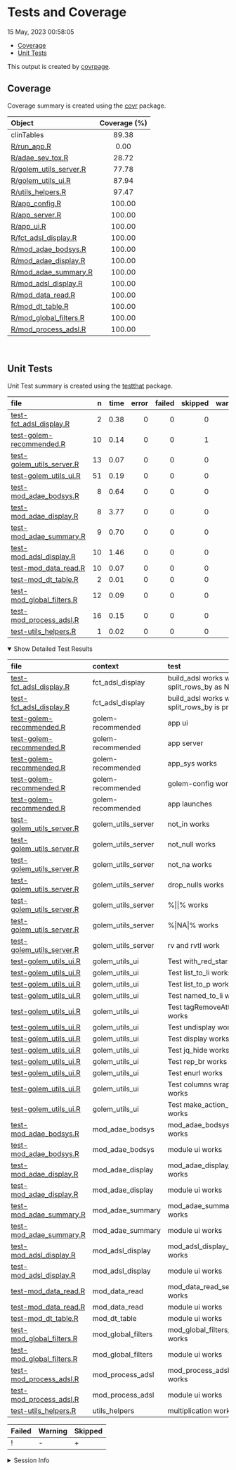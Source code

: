 Tests and Coverage
================
15 May, 2023 00:58:05

-   [Coverage](#coverage)
-   [Unit Tests](#unit-tests)

This output is created by
[covrpage](https://github.com/yonicd/covrpage).

## Coverage

Coverage summary is created using the
[covr](https://github.com/r-lib/covr) package.

| Object                                                | Coverage (%) |
|:------------------------------------------------------|:------------:|
| clinTables                                            |    89.38     |
| [R/run\_app.R](../R/run_app.R)                        |     0.00     |
| [R/adae\_sev\_tox.R](../R/adae_sev_tox.R)             |    28.72     |
| [R/golem\_utils\_server.R](../R/golem_utils_server.R) |    77.78     |
| [R/golem\_utils\_ui.R](../R/golem_utils_ui.R)         |    87.94     |
| [R/utils\_helpers.R](../R/utils_helpers.R)            |    97.47     |
| [R/app\_config.R](../R/app_config.R)                  |    100.00    |
| [R/app\_server.R](../R/app_server.R)                  |    100.00    |
| [R/app\_ui.R](../R/app_ui.R)                          |    100.00    |
| [R/fct\_adsl\_display.R](../R/fct_adsl_display.R)     |    100.00    |
| [R/mod\_adae\_bodsys.R](../R/mod_adae_bodsys.R)       |    100.00    |
| [R/mod\_adae\_display.R](../R/mod_adae_display.R)     |    100.00    |
| [R/mod\_adae\_summary.R](../R/mod_adae_summary.R)     |    100.00    |
| [R/mod\_adsl\_display.R](../R/mod_adsl_display.R)     |    100.00    |
| [R/mod\_data\_read.R](../R/mod_data_read.R)           |    100.00    |
| [R/mod\_dt\_table.R](../R/mod_dt_table.R)             |    100.00    |
| [R/mod\_global\_filters.R](../R/mod_global_filters.R) |    100.00    |
| [R/mod\_process\_adsl.R](../R/mod_process_adsl.R)     |    100.00    |

<br>

## Unit Tests

Unit Test summary is created using the
[testthat](https://github.com/r-lib/testthat) package.

| file                                                              |   n | time | error | failed | skipped | warning | icon |
|:------------------------------------------------------------------|----:|-----:|------:|-------:|--------:|--------:|:-----|
| [test-fct\_adsl\_display.R](testthat/test-fct_adsl_display.R)     |   2 | 0.38 |     0 |      0 |       0 |       0 |      |
| [test-golem-recommended.R](testthat/test-golem-recommended.R)     |  10 | 0.14 |     0 |      0 |       1 |       0 | \+   |
| [test-golem\_utils\_server.R](testthat/test-golem_utils_server.R) |  13 | 0.07 |     0 |      0 |       0 |       0 |      |
| [test-golem\_utils\_ui.R](testthat/test-golem_utils_ui.R)         |  51 | 0.19 |     0 |      0 |       0 |       0 |      |
| [test-mod\_adae\_bodsys.R](testthat/test-mod_adae_bodsys.R)       |   8 | 0.64 |     0 |      0 |       0 |       0 |      |
| [test-mod\_adae\_display.R](testthat/test-mod_adae_display.R)     |   8 | 3.77 |     0 |      0 |       0 |       0 |      |
| [test-mod\_adae\_summary.R](testthat/test-mod_adae_summary.R)     |   9 | 0.70 |     0 |      0 |       0 |       0 |      |
| [test-mod\_adsl\_display.R](testthat/test-mod_adsl_display.R)     |  10 | 1.46 |     0 |      0 |       0 |       0 |      |
| [test-mod\_data\_read.R](testthat/test-mod_data_read.R)           |  10 | 0.07 |     0 |      0 |       0 |       0 |      |
| [test-mod\_dt\_table.R](testthat/test-mod_dt_table.R)             |   2 | 0.01 |     0 |      0 |       0 |       0 |      |
| [test-mod\_global\_filters.R](testthat/test-mod_global_filters.R) |  12 | 0.09 |     0 |      0 |       0 |       0 |      |
| [test-mod\_process\_adsl.R](testthat/test-mod_process_adsl.R)     |  16 | 0.15 |     0 |      0 |       0 |       0 |      |
| [test-utils\_helpers.R](testthat/test-utils_helpers.R)            |   1 | 0.02 |     0 |      0 |       0 |       0 |      |

<details open>
<summary>
Show Detailed Test Results
</summary>

| file                                                                      | context              | test                                              | status  |   n | time | icon |
|:--------------------------------------------------------------------------|:---------------------|:--------------------------------------------------|:--------|----:|-----:|:-----|
| [test-fct\_adsl\_display.R](testthat/test-fct_adsl_display.R#L28)         | fct\_adsl\_display   | build\_adsl works with split\_rows\_by as NULL    | PASS    |   1 | 0.22 |      |
| [test-fct\_adsl\_display.R](testthat/test-fct_adsl_display.R#L60)         | fct\_adsl\_display   | build\_adsl works when split\_rows\_by is present | PASS    |   1 | 0.16 |      |
| [test-golem-recommended.R](testthat/test-golem-recommended.R#L3)          | golem-recommended    | app ui                                            | PASS    |   2 | 0.08 |      |
| [test-golem-recommended.R](testthat/test-golem-recommended.R#L13)         | golem-recommended    | app server                                        | PASS    |   4 | 0.02 |      |
| [test-golem-recommended.R](testthat/test-golem-recommended.R#L24_L26)     | golem-recommended    | app\_sys works                                    | PASS    |   1 | 0.00 |      |
| [test-golem-recommended.R](testthat/test-golem-recommended.R#L36_L42)     | golem-recommended    | golem-config works                                | PASS    |   2 | 0.02 |      |
| [test-golem-recommended.R](testthat/test-golem-recommended.R#L67)         | golem-recommended    | app launches                                      | SKIPPED |   1 | 0.02 | \+   |
| [test-golem\_utils\_server.R](testthat/test-golem_utils_server.R#L2)      | golem\_utils\_server | not\_in works                                     | PASS    |   2 | 0.02 |      |
| [test-golem\_utils\_server.R](testthat/test-golem_utils_server.R#L7)      | golem\_utils\_server | not\_null works                                   | PASS    |   2 | 0.02 |      |
| [test-golem\_utils\_server.R](testthat/test-golem_utils_server.R#L12)     | golem\_utils\_server | not\_na works                                     | PASS    |   2 | 0.00 |      |
| [test-golem\_utils\_server.R](testthat/test-golem_utils_server.R#L17_L22) | golem\_utils\_server | drop\_nulls works                                 | PASS    |   1 | 0.00 |      |
| [test-golem\_utils\_server.R](testthat/test-golem_utils_server.R#L26_L29) | golem\_utils\_server | %\|\|% works                                      | PASS    |   2 | 0.00 |      |
| [test-golem\_utils\_server.R](testthat/test-golem_utils_server.R#L37_L40) | golem\_utils\_server | %\|NA\|% works                                    | PASS    |   2 | 0.01 |      |
| [test-golem\_utils\_server.R](testthat/test-golem_utils_server.R#L48_L50) | golem\_utils\_server | rv and rvtl work                                  | PASS    |   2 | 0.02 |      |
| [test-golem\_utils\_ui.R](testthat/test-golem_utils_ui.R#L2)              | golem\_utils\_ui     | Test with\_red\_star works                        | PASS    |   2 | 0.00 |      |
| [test-golem\_utils\_ui.R](testthat/test-golem_utils_ui.R#L10)             | golem\_utils\_ui     | Test list\_to\_li works                           | PASS    |   3 | 0.02 |      |
| [test-golem\_utils\_ui.R](testthat/test-golem_utils_ui.R#L22_L28)         | golem\_utils\_ui     | Test list\_to\_p works                            | PASS    |   3 | 0.00 |      |
| [test-golem\_utils\_ui.R](testthat/test-golem_utils_ui.R#L53)             | golem\_utils\_ui     | Test named\_to\_li works                          | PASS    |   3 | 0.02 |      |
| [test-golem\_utils\_ui.R](testthat/test-golem_utils_ui.R#L66)             | golem\_utils\_ui     | Test tagRemoveAttributes works                    | PASS    |   4 | 0.01 |      |
| [test-golem\_utils\_ui.R](testthat/test-golem_utils_ui.R#L82)             | golem\_utils\_ui     | Test undisplay works                              | PASS    |   8 | 0.03 |      |
| [test-golem\_utils\_ui.R](testthat/test-golem_utils_ui.R#L110)            | golem\_utils\_ui     | Test display works                                | PASS    |   4 | 0.02 |      |
| [test-golem\_utils\_ui.R](testthat/test-golem_utils_ui.R#L124)            | golem\_utils\_ui     | Test jq\_hide works                               | PASS    |   2 | 0.01 |      |
| [test-golem\_utils\_ui.R](testthat/test-golem_utils_ui.R#L132)            | golem\_utils\_ui     | Test rep\_br works                                | PASS    |   2 | 0.02 |      |
| [test-golem\_utils\_ui.R](testthat/test-golem_utils_ui.R#L140)            | golem\_utils\_ui     | Test enurl works                                  | PASS    |   2 | 0.02 |      |
| [test-golem\_utils\_ui.R](testthat/test-golem_utils_ui.R#L148)            | golem\_utils\_ui     | Test columns wrappers works                       | PASS    |  16 | 0.04 |      |
| [test-golem\_utils\_ui.R](testthat/test-golem_utils_ui.R#L172)            | golem\_utils\_ui     | Test make\_action\_button works                   | PASS    |   2 | 0.00 |      |
| [test-mod\_adae\_bodsys.R](testthat/test-mod_adae_bodsys.R#L2_L49)        | mod\_adae\_bodsys    | mod\_adae\_bodsys\_server works                   | PASS    |   6 | 0.62 |      |
| [test-mod\_adae\_bodsys.R](testthat/test-mod_adae_bodsys.R#L54)           | mod\_adae\_bodsys    | module ui works                                   | PASS    |   2 | 0.02 |      |
| [test-mod\_adae\_display.R](testthat/test-mod_adae_display.R#L2_L58)      | mod\_adae\_display   | mod\_adae\_display\_server works                  | PASS    |   6 | 3.75 |      |
| [test-mod\_adae\_display.R](testthat/test-mod_adae_display.R#L63)         | mod\_adae\_display   | module ui works                                   | PASS    |   2 | 0.02 |      |
| [test-mod\_adae\_summary.R](testthat/test-mod_adae_summary.R#L2_L83)      | mod\_adae\_summary   | mod\_adae\_summary\_server works                  | PASS    |   7 | 0.67 |      |
| [test-mod\_adae\_summary.R](testthat/test-mod_adae_summary.R#L89)         | mod\_adae\_summary   | module ui works                                   | PASS    |   2 | 0.03 |      |
| [test-mod\_adsl\_display.R](testthat/test-mod_adsl_display.R#L2_L44)      | mod\_adsl\_display   | mod\_adsl\_display\_server works                  | PASS    |   8 | 1.44 |      |
| [test-mod\_adsl\_display.R](testthat/test-mod_adsl_display.R#L49)         | mod\_adsl\_display   | module ui works                                   | PASS    |   2 | 0.02 |      |
| [test-mod\_data\_read.R](testthat/test-mod_data_read.R#L2_L17)            | mod\_data\_read      | mod\_data\_read\_server works                     | PASS    |   8 | 0.05 |      |
| [test-mod\_data\_read.R](testthat/test-mod_data_read.R#L22)               | mod\_data\_read      | module ui works                                   | PASS    |   2 | 0.02 |      |
| [test-mod\_dt\_table.R](testthat/test-mod_dt_table.R#L20)                 | mod\_dt\_table       | module ui works                                   | PASS    |   2 | 0.01 |      |
| [test-mod\_global\_filters.R](testthat/test-mod_global_filters.R#L2_L57)  | mod\_global\_filters | mod\_global\_filters\_server works                | PASS    |  10 | 0.09 |      |
| [test-mod\_global\_filters.R](testthat/test-mod_global_filters.R#L62)     | mod\_global\_filters | module ui works                                   | PASS    |   2 | 0.00 |      |
| [test-mod\_process\_adsl.R](testthat/test-mod_process_adsl.R#L4_L69)      | mod\_process\_adsl   | mod\_process\_adsl\_server works                  | PASS    |  14 | 0.14 |      |
| [test-mod\_process\_adsl.R](testthat/test-mod_process_adsl.R#L74)         | mod\_process\_adsl   | module ui works                                   | PASS    |   2 | 0.01 |      |
| [test-utils\_helpers.R](testthat/test-utils_helpers.R#L2)                 | utils\_helpers       | multiplication works                              | PASS    |   1 | 0.02 |      |

| Failed | Warning | Skipped |
|:-------|:--------|:--------|
| !      | \-      | \+      |

</details>
<details>
<summary>
Session Info
</summary>

| Field    | Value                            |
|:---------|:---------------------------------|
| Version  | R version 4.1.0 (2021-05-18)     |
| Platform | x86\_64-w64-mingw32/x64 (64-bit) |
| Running  | Windows 10 x64 (build 19044)     |
| Language | English\_United States           |
| Timezone | Asia/Calcutta                    |

| Package  | Version |
|:---------|:--------|
| testthat | 3.1.7   |
| covr     | 3.6.2   |
| covrpage | 0.2     |

</details>
<!--- Final Status : skipped/warning --->
